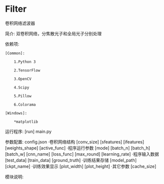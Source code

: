 # Filter
卷积网络滤波器

简介:
双卷积网络，分焦散光子和全局光子分别处理

依赖项:

    [Common]:

        1.Python 3

        2.TensorFlow

        3.OpenCV

        4.Scipy

        5.Pillow

        6.Colorama

    [Windows]:

        *matplotlib

运行程序:
    [run] main.py

参数配置:
    config.json
    ·卷积网络结构
        [conv_size]
        [sfeatures]
        [ifeatures]
        [weights_shape]
        [active_func]
    ·程序运行参数
        [mode]
        [batch_n]
        [batch_h]
        [batch_w]
        [cnn_name]
        [loss_func]
        [max_round]
        [learning_rate]
    ·程序输入数据
        [test_data]
        [train_data]
        [ground_truth]
    ·训练结果存储
        [model_path]
        [ckpt_name]
    ·训练效果显示
        [plot_width]
        [plot_height]
    ·其它参数
        [cache_size]

模块说明:
